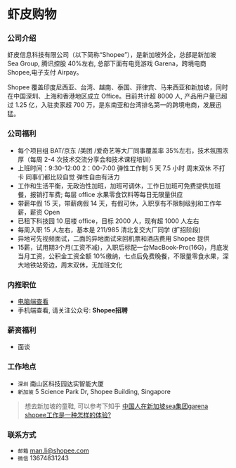 虾皮购物
==========

### 公司介绍

虾皮信息科技有限公司（以下简称“Shopee”），是新加坡外企，总部是新加坡 Sea Group, 腾讯控股 40%左右, 总部下面有电竞游戏 Garena，跨境电商 Shopee,电子支付 Airpay。

Shopee 覆盖印度尼西亚、台湾、越南、泰国、菲律宾、马来西亚和新加坡，同时在中国深圳、上海和香港地区成立 Office。目前共计超 8000 人, 产品用户量已超过 1.25 亿，入驻卖家超 700 万，是东南亚和台湾排名第一的跨境电商，发展迅猛。

### 公司福利

- 每个项目组 BAT/京东 /美团 /爱奇艺等大厂同事覆盖率 35%左右，技术氛围浓厚（每周 2-4 次技术交流分享会和技术课程培训）
- 上班时间：9:30-12:00 2：00-7:00 弹性工作制 5 天 7.5 小时 周末双休 不打卡 同事们都比较自觉 弹性自由有活力
- 工作和生活平衡，无政治性加班，加班可调休，工作日加班可免费提供加班餐，报销打车费; 每层 office 水果零食饮料等每日无限量供应
- 带薪年假 15 天，带薪病假 14 天，有假可休，入职享有不限制级别和工作年薪，薪资 Open
- 已租下科技园 10 层楼 office，目标 2000 人，现有超 1000 人左右
- 每周入职 15 人左右，基本是 211/985 清北复交大厂同学 (扩招阶段)
- 异地可先视频面试，二面的异地面试来回机票和酒店费用 Shopee 提供
- 15薪，试用期3个月(工资不减)，入职后标配一台MacBook-Pro(16G)，月底发当月工资，公积金工资全额 10%缴纳，七点后免费晚餐，不限量零食水果，深大地铁站旁边，周末双休，无加班文化

### 内推职位

- [电脑端查看](https://app.mokahr.com/recommendation-apply/shopee/2964?recommenderId=163102#/?anchorName=007&sourceToken=&_k=claw7y)
- 手机端查看, 请关注公众号: **Shopee招聘**

### 薪资福利

- 面谈

### 工作地点

- `深圳` 南山区科技园达实智能大厦
- `新加坡` 5 Science Park Dr, Shopee Building, Singapore

> 想去新加坡的童鞋, 可以参考下知乎 [中国人在新加坡sea集团garena shopee工作是一种怎样的体验?](https://www.zhihu.com/question/268913458)

### 联系方式

- `邮箱` man.li@shopee.com
- `微信` 13674831243